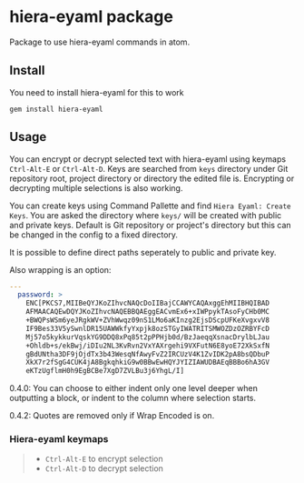 # hiera-eyaml package

Package to use hiera-eyaml commands in atom.

## Install

You need to install hiera-eyaml for this to work

```shell
gem install hiera-eyaml
```

## Usage

You can encrypt or decrypt selected text with hiera-eyaml using keymaps
 `Ctrl-Alt-E` or `Ctrl-Alt-D`. Keys are searched from `keys` directory under
 Git repository root, project directory or directory the edited file is.
Encrypting or decrypting multiple selections is also working.

You can create keys using Command Pallette and find `Hiera Eyaml: Create Keys`.
You are asked the directory where `keys/` will be created with public and
private keys. Default is Git repository or project's directory but this can be
changed in the config to a fixed directory.

It is possible to define direct paths seperately to public and private key.

Also wrapping is an option:

```yaml
---
  password: >
    ENC[PKCS7,MIIBeQYJKoZIhvcNAQcDoIIBajCCAWYCAQAxggEhMIIBHQIBAD
    AFMAACAQEwDQYJKoZIhvcNAQEBBQAEggEACvmEx6+xIWPpykTAsoFyCHb0MC
    +BWQPsWSm6yeJRgkWV+ZVhWwqz09nS1LMo6aKInzg2EjsDScpUFKeXvgxvV8
    IF9Bes33V5ySwnlDR15UAWWkfyYxpjk8ozSTGyIWATRITSMWOZDzOZRBYFcD
    Mj57o5kykkurVqskYG9DDQ8xPq85t2pPPHjb0d/BzJaeqqXsnacDrylbLJau
    +Ohldb+s/ekBwj/iDIu2NL3KvRvn2VxYAXrgehi9VXFutN6E8yoE72XkSxfN
    gBdUNtha3DF9jOjdTx3b43WesqNfAwyFvZ2IRCUzV4K1ZvIDK2pA8bsQDbuP
    XkX7r2fSgG4CUK4jA8BgkqhkiG9w0BBwEwHQYJYIZIAWUDBAEqBBBo6hA3GV
    eKTzUgflmH0h9EgBCBe7XgD7ZVLBu3j6YhgL/I]
```

0.4.0:
  You can choose to either indent only one level deeper when outputting a
  block, or indent to the column where selection starts.

0.4.2:
  Quotes are removed only if Wrap Encoded is on.

### Hiera-eyaml keymaps
>- `Ctrl-Alt-E` to encrypt selection
>- `Ctrl-Alt-D` to decrypt selection
